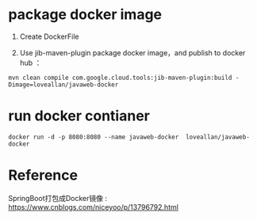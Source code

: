 # package docker image
1. Create DockerFile

2. Use jib-maven-plugin package docker image，and publish to docker hub ：
```
mvn clean compile com.google.cloud.tools:jib-maven-plugin:build -Dimage=loveallan/javaweb-docker
```

# run docker contianer
```
docker run -d -p 8080:8080 --name javaweb-docker  loveallan/javaweb-docker
```

# Reference
SpringBoot打包成Docker镜像 :  
https://www.cnblogs.com/niceyoo/p/13796792.html  
